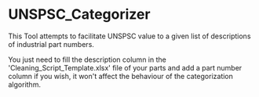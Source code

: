 # UNSPSC_Categorizer

This Tool attempts to facilitate UNSPSC value to a given list of descriptions of industrial part numbers.

You just need to fill the description column in the 'Cleaning_Script_Template.xlsx' file of your parts and add a part number column if you wish, it won't affect the behaviour of the categorization algorithm.
